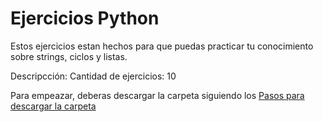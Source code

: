 # Ejercicios Python

Estos ejercicios estan hechos para que puedas practicar tu conocimiento sobre strings, ciclos y listas.

Descripcción:
Cantidad de ejercicios: 10

Para empeazar, deberas descargar la carpeta siguiendo los <a href='download.md'>Pasos para descargar la carpeta</a>
